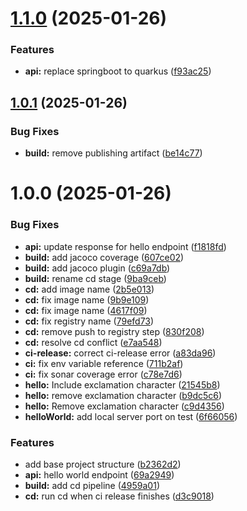 # [1.1.0](https://github.com/Salle-models-de-desenvolupament/mdas-ci-cd-hello-world/compare/v1.0.1...v1.1.0) (2025-01-26)


### Features

* **api:** replace springboot to quarkus ([f93ac25](https://github.com/Salle-models-de-desenvolupament/mdas-ci-cd-hello-world/commit/f93ac25c8c900ad108c1a1141ee331dfd1f27771))

## [1.0.1](https://github.com/Salle-models-de-desenvolupament/mdas-ci-cd-hello-world/compare/v1.0.0...v1.0.1) (2025-01-26)


### Bug Fixes

* **build:** remove publishing artifact ([be14c77](https://github.com/Salle-models-de-desenvolupament/mdas-ci-cd-hello-world/commit/be14c77ee0eb278bd114f4f7a441dabd19ea3a65))

# 1.0.0 (2025-01-26)


### Bug Fixes

* **api:** update response for hello endpoint ([f1818fd](https://github.com/Salle-models-de-desenvolupament/mdas-ci-cd-hello-world/commit/f1818fdfa805088085e90d412474bb22a2d762b1))
* **build:** add jacoco coverage ([607ce02](https://github.com/Salle-models-de-desenvolupament/mdas-ci-cd-hello-world/commit/607ce02a73ea9fd35c9e920db2ae9fa8406f6aa7))
* **build:** add jacoco plugin ([c69a7db](https://github.com/Salle-models-de-desenvolupament/mdas-ci-cd-hello-world/commit/c69a7db8c6c597b09e337f119fa8b0bfeed7825c))
* **build:** rename cd stage ([9ba9ceb](https://github.com/Salle-models-de-desenvolupament/mdas-ci-cd-hello-world/commit/9ba9ceb6c5c6c4ae48183d503f93bb54cab45ebf))
* **cd:** add image name ([2b5e013](https://github.com/Salle-models-de-desenvolupament/mdas-ci-cd-hello-world/commit/2b5e013cc22c74653d2e4485d3946d190f399a7b))
* **cd:** fix image name ([9b9e109](https://github.com/Salle-models-de-desenvolupament/mdas-ci-cd-hello-world/commit/9b9e109c1964081b0528db090f0dc6ae3c152cd5))
* **cd:** fix image name ([4617f09](https://github.com/Salle-models-de-desenvolupament/mdas-ci-cd-hello-world/commit/4617f09ef6d2f70c23b375df77efae18a9387a54))
* **cd:** fix registry name ([79efd73](https://github.com/Salle-models-de-desenvolupament/mdas-ci-cd-hello-world/commit/79efd73877f150a62b657d8184c5eb02f89a0ed5))
* **cd:** remove push to registry step ([830f208](https://github.com/Salle-models-de-desenvolupament/mdas-ci-cd-hello-world/commit/830f208315f9c2f4ca87a1f61a7192e74d666dd6))
* **cd:** resolve cd conflict ([e7aa548](https://github.com/Salle-models-de-desenvolupament/mdas-ci-cd-hello-world/commit/e7aa548428cd4246b41cd2126c78d726d7891c70))
* **ci-release:** correct ci-release error ([a83da96](https://github.com/Salle-models-de-desenvolupament/mdas-ci-cd-hello-world/commit/a83da9637cfad19ca0e43db0c3340f7b913ef226))
* **ci:** fix env variable reference ([711b2af](https://github.com/Salle-models-de-desenvolupament/mdas-ci-cd-hello-world/commit/711b2af4723892de5dd7b892369135d903d0dbd7))
* **ci:** fix sonar coverage error ([c78e7d6](https://github.com/Salle-models-de-desenvolupament/mdas-ci-cd-hello-world/commit/c78e7d61db9017267ae6dd7c80294abb596e66a9))
* **hello:** Include exclamation character ([21545b8](https://github.com/Salle-models-de-desenvolupament/mdas-ci-cd-hello-world/commit/21545b87408a76780e24ee6692ee4616c7005895))
* **hello:** remove exclamation character ([b9dc5c6](https://github.com/Salle-models-de-desenvolupament/mdas-ci-cd-hello-world/commit/b9dc5c61c24dbe22c2c76b2c386bc11c500ef0af))
* **hello:** Remove exclamation character ([c9d4356](https://github.com/Salle-models-de-desenvolupament/mdas-ci-cd-hello-world/commit/c9d435645db4beb147dc22205f1033e497a030d7))
* **helloWorld:** add local server port on test ([6f66056](https://github.com/Salle-models-de-desenvolupament/mdas-ci-cd-hello-world/commit/6f6605628c44e87599da591f32fd0e49c60e5451))


### Features

* add base project structure ([b2362d2](https://github.com/Salle-models-de-desenvolupament/mdas-ci-cd-hello-world/commit/b2362d2bcf6d82d481dd672f235ef8d74d8f0ba6))
* **api:** hello world endpoint ([69a2949](https://github.com/Salle-models-de-desenvolupament/mdas-ci-cd-hello-world/commit/69a294935720ef64839a1a0b5df9c625aed38b88))
* **build:** add cd pipeline ([4959a01](https://github.com/Salle-models-de-desenvolupament/mdas-ci-cd-hello-world/commit/4959a015c7e975bd30bcbfc7996f363ca07d0f55))
* **cd:** run cd when ci release finishes ([d3c9018](https://github.com/Salle-models-de-desenvolupament/mdas-ci-cd-hello-world/commit/d3c90183596c8ff08cffba6ec8a333329a86d08d))

